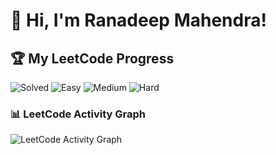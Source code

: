 # 👋 Hi, I'm Ranadeep Mahendra!

## 🏆 My LeetCode Progress

![Solved](https://img.shields.io/badge/Solved-73/3625-blue?cache=1753323664) ![Easy](https://img.shields.io/badge/Easy-41/886-brightgreen?cache=1753323664) ![Medium](https://img.shields.io/badge/Medium-31/1884-orange?cache=1753323664) ![Hard](https://img.shields.io/badge/Hard-1/855-red?cache=1753323664)

### 📊 LeetCode Activity Graph

![LeetCode Activity Graph](https://leetcard.jacoblin.cool/ranadeep_mahendra2426?theme=dark&font=Karma&ext=heatmap&cache=1753323664)
